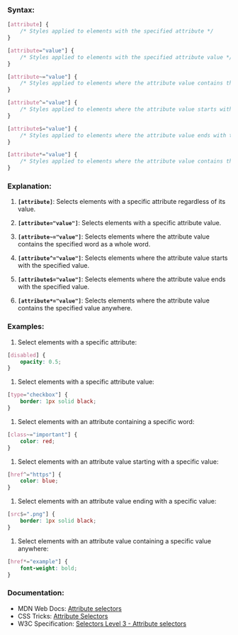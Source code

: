 
### Syntax:
```css
[attribute] {
    /* Styles applied to elements with the specified attribute */
}

[attribute="value"] {
    /* Styles applied to elements with the specified attribute value */
}

[attribute~="value"] {
    /* Styles applied to elements where the attribute value contains the specified word */
}

[attribute^="value"] {
    /* Styles applied to elements where the attribute value starts with the specified value */
}

[attribute$="value"] {
    /* Styles applied to elements where the attribute value ends with the specified value */
}

[attribute*="value"] {
    /* Styles applied to elements where the attribute value contains the specified value anywhere */
}
```

### Explanation:

1. **`[attribute]`**: Selects elements with a specific attribute regardless of its value.

2. **`[attribute="value"]`**: Selects elements with a specific attribute value.

3. **`[attribute~="value"]`**: Selects elements where the attribute value contains the specified word as a whole word.

4. **`[attribute^="value"]`**: Selects elements where the attribute value starts with the specified value.

5. **`[attribute$="value"]`**: Selects elements where the attribute value ends with the specified value.

6. **`[attribute*="value"]`**: Selects elements where the attribute value contains the specified value anywhere.

### Examples:

1. Select elements with a specific attribute:
   
```css
[disabled] {
    opacity: 0.5;
}
```

1. Select elements with a specific attribute value:
   
```css
[type="checkbox"] {
    border: 1px solid black;
}
```

1. Select elements with an attribute containing a specific word:
   

```css
[class~="important"] {
    color: red;
}
```

1. Select elements with an attribute value starting with a specific value:
   
```css
[href^="https"] {
    color: blue;
}
```

1. Select elements with an attribute value ending with a specific value:
   
```css
[src$=".png"] {
    border: 1px solid black;
}
```

1. Select elements with an attribute value containing a specific value anywhere:
   
```css
[href*="example"] {
    font-weight: bold;
}
```

### Documentation:

- MDN Web Docs: [Attribute selectors](https://developer.mozilla.org/en-US/docs/Web/CSS/Attribute_selectors)
- CSS Tricks: [Attribute Selectors](https://css-tricks.com/almanac/selectors/a/attribute/)
- W3C Specification: [Selectors Level 3 - Attribute selectors](https://www.w3.org/TR/selectors-3/#attribute-selectors)
